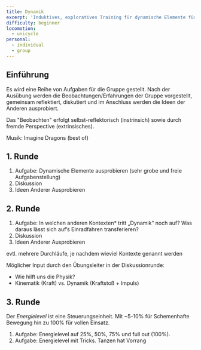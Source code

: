 ```yaml
---
title: Dynamik
excerpt: 'Induktives, exploratives Training für dynamische Elemente für eine Einrad-Kür.'
difficulty: beginner
locomotion:
  - unicycle
personal:
  - individual
  - group
---
```


## Einführung

Es wird eine Reihe von Aufgaben für die Gruppe gestellt. Nach der Ausübung werden die Beobachtungen/Erfahrungen der Gruppe vorgestellt, gemeinsam reflektiert, diskutiert und im Anschluss werden die Ideen der Anderen ausprobiert.

Das "Beobachten" erfolgt selbst-reflektorisch (instrinsich) sowie durch fremde Perspective (extrinsisches).

Musik: Imagine Dragons (best of)

## 1. Runde

1. Aufgabe: Dynamische Elemente ausprobieren (sehr grobe und freie Aufgabenstellung)
2. Diskussion
3. Ideen Anderer Ausprobieren

## 2. Runde

1. Aufgabe: In welchen anderen Kontexten\* tritt „Dynamik“ noch auf? Was daraus lässt sich auf’s Einradfahren transferieren?
2. Diskussion
3. Ideen Anderer Ausprobieren

evtl. mehrere Durchläufe, je nachdem wieviel Kontexte genannt werden

Möglicher Input durch den Übungsleiter in der Diskussionrunde:

* Wie hilft uns die Physik?
* Kinematik (Kraft) vs. Dynamik (Kraftstoß + Impuls)

## 3. Runde

Der *Energielevel* ist eine Steuerungseinheit. Mit \~5-10% für Schemenhafte Bewegung hin zu 100% für vollen Einsatz.

1. Aufgabe: Energielevel auf 25%, 50%, 75% und full out (100%).
2. Aufgabe: Energielevel mit Tricks. Tanzen hat Vorrang
